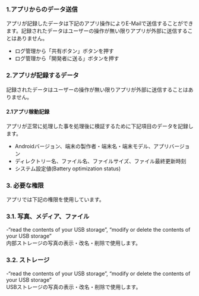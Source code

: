 ### 1.アプリからのデータ送信  
アプリが記録したデータは下記のアプリ操作によりE-Mailで送信することができます。記録されたデータはユーザーの操作が無い限りアプリが外部に送信することはありません。  
- ログ管理から「共有ボタン」ボタンを押す  
- ログ管理から「開発者に送る」ボタンを押す  

### 2.アプリが記録するデータ  
記録されたデータはユーザーの操作が無い限りアプリが外部に送信することはありません。

#### 2.1アプリ稼動記録  
アプリが正常に処理した事を処理後に検証するために下記項目のデータを記録します。  
- Androidバージョン、端末の製作者・端末名・端末モデル、アプリバージョン  
- ディレクトリー名、ファイル名、ファイルサイズ、ファイル最終更新時刻  
- システム設定値(Battery optimization status)   

### 3. 必要な権限  
アプリでは下記の権限を使用しています。

### 3.1. 写真、メディア、ファイル  
-“read the contents of your USB storage”, “modify or delete the contents of your USB storage”  
内部ストレージの写真の表示・改名・削除で使用します。

### 3.2. ストレージ
-“read the contents of your USB storage”, “modify or delete the contents of your USB storage”  
USBストレージの写真の表示・改名・削除で使用します。